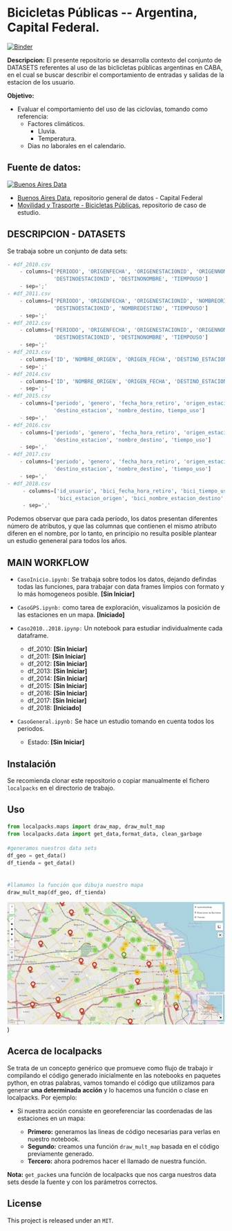 # Bicicletas Públicas -- Argentina, Capital Federal.

[![Binder](https://mybinder.org/badge_logo.svg)](https://mybinder.org/v2/gh/pydarg/CABA_MyT_BicicletasPublicas.git/master)

**Descripcion:** El presente repositorio se desarrolla contexto del conjunto de DATASETS referentes al uso de las biclicletas públicas argentinas en CABA, en el cual se buscar describir el comportamiento de entradas y salidas de la estacion de los usuario.

**Objetivo:**

- Evaluar el comportamiento del uso de las ciclovías, tomando como referencia:
    - Factores climáticos.
        - Lluvia.
        - Temperatura.
    - Dias no laborales en el calendario.
    
 ## Fuente de datos:
 
 <a href="https://data.buenosaires.gob.ar/"><img src="https://encrypted-tbn0.gstatic.com/images?q=tbn:ANd9GcSHdG_Yw1E_0GI1_EZry16Zo-60hYAxlgzovIh4Fy_mN3Y7Yn3T" alt="Buenos Aires Data" width="150px"></a>
 
- [Buenos Aires Data](https://data.buenosaires.gob.ar/), repositorio general de datos - Capital Federal
- [Movilidad y Trasporte - Bicicletas Públicas](https://data.buenosaires.gob.ar/dataset/bicicletas-publicas), repositorio de caso de estudio.

## DESCRIPCION - DATASETS

Se trabaja sobre un conjunto de data sets:

```python
- #df_2010.csv
    - columns=['PERIODO', 'ORIGENFECHA', 'ORIGENESTACIONID', 'ORIGENNOMBRE', 'DESTINOFECHA',
               'DESTINOESTACIONID', 'DESTINONOMBRE', 'TIEMPOUSO']
    - sep=';'
- #df_2011.csv
    - columns=['PERIODO', 'ORIGENFECHA', 'ORIGENESTACIONID', 'NOMBREORIGEN', 'DESTINOFECHA',
               'DESTINOESTACIONID', 'NOMBREDESTINO', 'TIEMPOUSO']
    - sep=';'
- #df_2012.csv
    - columns=['PERIODO', 'ORIGENFECHA', 'ORIGENESTACIONID', 'ORIGENNOMBRE', 'DESTINOFECHA',
               'DESTINOESTACIONID', 'DESTINONOMBRE', 'TIEMPOUSO']
    - sep=';'
- #df_2013.csv
    - columns=['ID', 'NOMBRE_ORIGEN', 'ORIGEN_FECHA', 'DESTINO_ESTACION', 'DESTINO_FECHA']
    - sep=';'
- #df_2014.csv
    - columns=['ID', 'NOMBRE_ORIGEN', 'ORIGEN_FECHA', 'DESTINO_ESTACION', 'DESTINO_FECHA']
    - sep=';'
- #df_2015.csv
    - columns=['periodo', 'genero', 'fecha_hora_retiro', 'origen_estacion', 'nombre_origen', 
               'destino_estacion', 'nombre_destino, tiempo_uso']
    - sep=','
- #df_2016.csv
    - columns=['periodo', 'genero', 'fecha_hora_retiro', 'origen_estacion', 'nombre_origen', 
               'destino_estacion', 'nombre_destino', 'tiempo_uso']
    - sep=','
- #df_2017.csv
    - columns=['periodo', 'genero', 'fecha_hora_retiro', 'origen_estacion', 'nombre_origen', 
               'destino_estacion', 'nombre_destino', 'tiempo_uso']
    - sep=','
- #df_2018.csv
     - columns=['id_usuario', 'bici_fecha_hora_retiro', 'bici_tiempo_uso', 'bici_nombre_estacion_origen',
                'bici_estacion_origen', 'bici_nombre_estacion_destino', 'bici_estacion_destino', 'bici_sexo', 'bici_edad']
     - sep=','

```

Podemos observar que para cada período, los datos presentan diferentes  número de atributos, y que las columnas que contienen el mismo atributo diferen en el nombre, por lo tanto, en principio no resulta posible plantear un estudio geneneral para todos los años.

## MAIN WORKFLOW

- `CasoInicio.ipynb:` Se trabaja sobre todos los datos, dejando defindas todas las funciones, para trabajar con data frames limpios con formato y lo más homogeneos posible. **[Sin Iniciar]**

- `CasoGPS.ipynb:` como tarea de exploración, visualizamos la posición de las estaciones en un mapa. **[Iniciado]**

- `Caso2010..2018.ipynp:` Un notebook para estudiar individualmente cada dataframe.
  - df_2010: **[Sin Iniciar]**
  - df_2011: **[Sin Iniciar]**
  - df_2012: **[Sin Iniciar]**
  - df_2013: **[Sin Iniciar]**
  - df_2014: **[Sin Iniciar]**
  - df_2015: **[Sin Iniciar]**
  - df_2016: **[Sin Iniciar]**
  - df_2017: **[Sin Iniciar]**
  - df_2018: **[Iniciado]**
  
- `CasoGeneral.ipynb:` Se hace un estudio tomando en cuenta todos los periodos.
  - Estado: **[Sin Iniciar]**



## Instalación

Se recomienda clonar este repositorio o copiar manualmente el fichero `localpacks` en el directorio de trabajo.

## Uso

```python
from localpacks.maps import draw_map, draw_mult_map
from localpacks.data import get_data,format_data, clean_garbage

#generamos nuestros data sets
df_geo = get_data()
df_tienda = get_data()


#llamamos la función que dibuja nuestro mapa
draw_mult_map(df_geo, df_tienda)

```
![Mapa de Estaciones y Tiendas](images/map.png))


## Acerca de localpacks

Se trata de un concepto genérico que promueve como flujo de trabajo ir compilando el código generado inicialmente en las notebooks en paquetes python, en otras palabras, vamos tomando el código que utilizamos para generar **una determinada acción** y lo hacemos una función o clase en localpacks. Por ejemplo:

- Si nuestra acción consiste en georeferenciar las coordenadas de las estaciones en un mapa:

    - **Primero:** generamos las lineas de código necesarias para verlas en nuestro notebook.
    - **Segundo:** creamos una función `draw_mult_map` basada en el código previamente generado.
    - **Tercero:** ahora podremos hacer el llamado de nuestra función.
    
**Nota:** `get_pack`es una función de localpacks que nos carga nuestros data sets desde la fuente y con los parámetros correctos.


## License


This project is released under an `MIT`.
